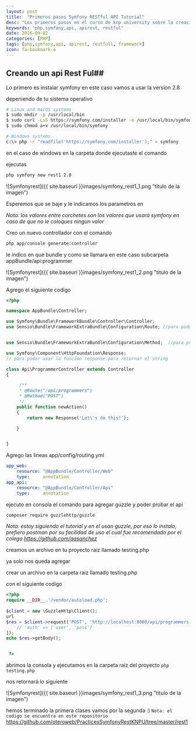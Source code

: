 ```yaml
---
layout: post
title:  "Primeros pasos Symfony RESTful API Tutorial"
desc: "Los primeros pasos en el curso de knp university sobre la creacion de API RESTful"
keywords: "php,symfony,api, apirest, restful"
date: 2016-09-02
categories: [PHP]
tags: [php,symfony,api, apirest, restfull, framework]
icon: fa-bookmark-o
---
```


## Creando un api Rest Ful##

Lo primero es instalar symfony en este caso vamos a usar la version 2.8

depeniendo de tu sistema operativo 

``` bash
# Linux and macOS systems
$ sudo mkdir -p /usr/local/bin
$ sudo curl -LsS https://symfony.com/installer -o /usr/local/bin/symfony
$ sudo chmod a+x /usr/local/bin/symfony

# Windows systems
c:\> php -r "readfile('https://symfony.com/installer');" > symfony

```

en el caso de windows en la carpeta donde ejecutaste el comando 

ejecutas 

``` bash
php symfony new rest1 2.8

```


![Symfonyrest]({{ site.baseurl }}images/symfony_rest1_1.png "titulo de la imagen")

Esperemos que se baje y le indicamos los parametros en 

_Nota: los valores entre corchetes son los valores que usará symfony en caso de que no le coloques ningun valor_

Creo un nuevo controllador con el comando
``` bash
php app/console generate:controller
```


le indico en que bundle y como se llamara en este caso subcarpeta appBundle/api:programmer

![Symfonyrest]({{ site.baseurl }}images/symfony_rest1_2.png "titulo de la imagen")


Agrego  el siguiente codigo 

``` php
<?php

namespace AppBundle\Controller;

use Symfony\Bundle\FrameworkBundle\Controller\Controller;
use Sensio\Bundle\FrameworkExtraBundle\Configuration\Route; //para poder usar el parametro ruta arriba de la funcion en los comentarios


use Sensio\Bundle\FrameworkExtraBundle\Configuration\Method;  //para poder usar el parametro metodo arriba de la funcion en los comentarios

use Symfony\Component\HttpFoundation\Response;
// para poder usar la funcion response para retornar el string

class Api\ProgrammerController extends Controller
{

     /**
     * @Route("/api/programmers")
     * @Method("POST")
     */
    public function newAction()
    {
        return new Response('Let\'s do this!');

    }


}

```
Agrego las lineas app/config/routing.yml


``` yaml
app_web:
    resource: "@AppBundle/Controller/Web"
    type:     annotation
app_api:
    resource: "@AppBundle/Controller/Api"
    type:     annotation

```


ejecuto en consola el comando para agregar guzzle y poder probar el api

``` bash
composer require guzzlehttp/guzzle

```

_Nota: estoy siguiendo el tutorial y en el usan guzzle, por eso lo instalo, prefiero postman por su facilidad de uso el cual fue recomendado por el colega <https://github.com/aasanchez>_

creamos un archivo en tu proyecto raiz llamado testing.php


ya solo nos queda agregar 

crear un archivo en la carpeta raiz llamado testing.php

con el siguiente codigo

``` php
<?php 
require __DIR__.'/vendor/autoload.php';
 
$client = new \GuzzleHttp\Client();
url
$res = $client->request('POST', 'http://localhost:8000/api/programmers', [
    // 'auth' => ['user', 'pass']
]);
echo $res->getBody();


 ?>
```

abrimos la consola y ejecutamos en la carpeta raiz del proyecto  `php testing.php`

nos retornará lo siguiente

![Symfonyrest]({{ site.baseurl }}images/symfony_rest1_3.png "titulo de la imagen")

hemos terminado la primera clases vamos  por la segunda :)
`Nota: el codigo se encuentra en este repositorio` 
<https://github.com/oteroweb/PracticesSymfonyRestKNPU/tree/master/rest1>

